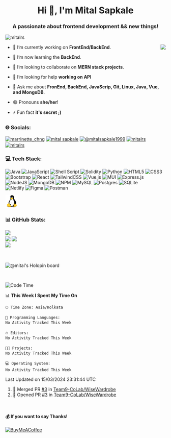 <h1 align="center">Hi 👋, I'm Mital Sapkale</h1>
<h3 align="center">A passionate about frontend development && new things!</h3>

<p align="left"> <img src="https://komarev.com/ghpvc/?username=mitalrs&label=Profile%20views&color=0e75b6&style=flat" alt="mitalrs" /> </p>
<img src="https://64.media.tumblr.com/e1f1c97123ae217eb731500e502e0083/tumblr_n9dxcikmIU1qc9zfzo7_r1_250.gif" align="right" />

- 🔭 I’m currently working on **FrontEnd/BackEnd**.

- 🌱 I’m now learning the **BackEnd**.

- 👯 I’m looking to collaborate on **MERN stack projects**.

- 🤝 I’m looking for help **working on API**

- 💬 Ask me about **FronEnd, BackEnd, JavaScrip, Git, Linux, Java, Vue, and MongoDB**.

- 😄 Pronouns **she/her**!

- ⚡ Fun fact **it's secret ;)**

### 🌐 Socials:
<p align="left">
<a href="https://twitter.com/marrinette_chng" target="blank"><img align="center" src="https://raw.githubusercontent.com/rahuldkjain/github-profile-readme-generator/master/src/images/icons/Social/twitter.svg" alt="marrinette_chng" height="30" width="40" /></a>
<a href="https://linkedin.com/in/mital sapkale" target="blank"><img align="center" src="https://raw.githubusercontent.com/rahuldkjain/github-profile-readme-generator/master/src/images/icons/Social/linked-in-alt.svg" alt="mital sapkale" height="30" width="40" /></a>
<a href="https://www.hackerrank.com/mitalsapkale1999?hr_r=1" target="blank"><img align="center" src="https://upload.wikimedia.org/wikipedia/commons/thumb/4/40/HackerRank_Icon-1000px.png/600px-HackerRank_Icon-1000px.png?20200508182226" alt="@mitalsapkale1999" height="40" width="50" /></a>
<a href="https://www.leetcode.com/mitalrs" target="blank"><img align="center" src="https://raw.githubusercontent.com/rahuldkjain/github-profile-readme-generator/master/src/images/icons/Social/leet-code.svg" alt="mitalrs" height="30" width="40" /></a>
 <a href="https://dev.to/mitalrs" target="blank"><img align="center" src="https://d2fltix0v2e0sb.cloudfront.net/dev-black.png" alt="mitalrs" height="30" width="40" /></a>
</p>

### 💻 Tech Stack:
![Java](https://img.shields.io/badge/java-%23ED8B00.svg?style=for-the-badge&logo=java&logoColor=white) 
![JavaScript](https://img.shields.io/badge/javascript-%23323330.svg?style=for-the-badge&logo=javascript&logoColor=%23F7DF1E)
![Shell Script](https://img.shields.io/badge/shell_script-%23121011.svg?style=for-the-badge&logo=gnu-bash&logoColor=white)
![Solidity](https://img.shields.io/badge/Solidity-%23363636.svg?style=for-the-badge&logo=solidity&logoColor=white) 
![Python](https://img.shields.io/badge/python-3670A0?style=for-the-badge&logo=python&logoColor=ffdd54)
![HTML5](https://img.shields.io/badge/html5-%23E34F26.svg?style=for-the-badge&logo=html5&logoColor=white)
![CSS3](https://img.shields.io/badge/css3-%231572B6.svg?style=for-the-badge&logo=css3&logoColor=white)
![Bootstrap](https://img.shields.io/badge/bootstrap-%23563D7C.svg?style=for-the-badge&logo=bootstrap&logoColor=white) 
![React](https://img.shields.io/badge/react-%2320232a.svg?style=for-the-badge&logo=react&logoColor=%2361DAFB) 
![TailwindCSS](https://img.shields.io/badge/tailwindcss-%2338B2AC.svg?style=for-the-badge&logo=tailwind-css&logoColor=white) 
![Vue.js](https://img.shields.io/badge/vuejs-%2335495e.svg?style=for-the-badge&logo=vuedotjs&logoColor=%234FC08D) 
![MUI](https://img.shields.io/badge/MUI-%230081CB.svg?style=for-the-badge&logo=material-ui&logoColor=white) 
![Express.js](https://img.shields.io/badge/express.js-%23404d59.svg?style=for-the-badge&logo=express&logoColor=%2361DAFB) 
![NodeJS](https://img.shields.io/badge/node.js-6DA55F?style=for-the-badge&logo=node.js&logoColor=white) 
![MongoDB](https://img.shields.io/badge/MongoDB-%234ea94b.svg?style=for-the-badge&logo=mongodb&logoColor=white) 
![NPM](https://img.shields.io/badge/NPM-%23000000.svg?style=for-the-badge&logo=npm&logoColor=white) 
![MySQL](https://img.shields.io/badge/mysql-%2300f.svg?style=for-the-badge&logo=mysql&logoColor=white) 
![Postgres](https://img.shields.io/badge/postgres-%23316192.svg?style=for-the-badge&logo=postgresql&logoColor=white) ![SQLite](https://img.shields.io/badge/sqlite-%2307405e.svg?style=for-the-badge&logo=sqlite&logoColor=white) 	
![Netlify](https://img.shields.io/badge/netlify-%23000000.svg?style=for-the-badge&logo=netlify&logoColor=#00C7B7) 
![Figma](https://img.shields.io/badge/figma-%23F24E1E.svg?style=for-the-badge&logo=figma&logoColor=white)
![Postman](https://img.shields.io/badge/Postman-FF6C37?style=for-the-badge&logo=postman&logoColor=white)
<p align="left"> 
 <a href="https://www.linux.org/" target="_blank" rel="noreferrer"> <img src="https://raw.githubusercontent.com/devicons/devicon/master/icons/linux/linux-original.svg" alt="linux" width="40" height="40"/> </a> 
</p>



### 📊 GitHub Stats:
![](https://github-readme-stats.vercel.app/api/top-langs/?username=mitalrs&theme=chartreuse-dark&hide_border=false&include_all_commits=true&count_private=true&layout=compact)<br/>
![](https://github-readme-streak-stats.herokuapp.com/?user=mitalrs&theme=chartreuse-dark&hide_border=false)
![](https://github-readme-stats.vercel.app/api?username=mitalrs&theme=chartreuse-dark&hide_border=false&include_all_commits=true&count_private=true)<br/>
![](https://github-readme-activity-graph.cyclic.app/graph?username=mitalrs&custom_title=Mital's%20Activity%20Graph&theme=chartreuse-dark&hide_border=true)<br/>


<br>

![@mital's Holopin board](https://holopin.me/mital)

<br>
  
  
<!--START_SECTION:waka-->
![Code Time](http://img.shields.io/badge/Code%20Time-195%20hrs%2011%20mins-blue)

📊 **This Week I Spent My Time On** 

```text
🕑︎ Time Zone: Asia/Kolkata

💬 Programming Languages: 
No Activity Tracked This Week

🔥 Editors: 
No Activity Tracked This Week

🐱‍💻 Projects: 
No Activity Tracked This Week

💻 Operating System: 
No Activity Tracked This Week
```


 Last Updated on 15/03/2024 23:31:44 UTC
<!--END_SECTION:waka-->

<!--START_SECTION:activity-->
1. 🎉 Merged PR [#3](https://github.com/Team9-CoLab/WiseWardrobe/pull/3) in [Team9-CoLab/WiseWardrobe](https://github.com/Team9-CoLab/WiseWardrobe)
2. 💪 Opened PR [#3](https://github.com/Team9-CoLab/WiseWardrobe/pull/3) in [Team9-CoLab/WiseWardrobe](https://github.com/Team9-CoLab/WiseWardrobe)
<!--END_SECTION:activity-->
  
 
<br/>

#### 💰 If you want to say Thanks!

[![BuyMeACoffee](https://img.shields.io/badge/Buy%20Me%20a%20Coffee-ffdd00?style=for-the-badge&logo=buy-me-a-coffee&logoColor=black)](https://buymeacoffee.com/mitalsapkale) 
